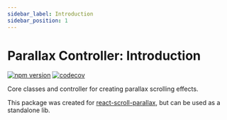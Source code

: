 ```yaml
---
sidebar_label: Introduction
sidebar_position: 1
---
```


# Parallax Controller: Introduction

[![npm version](https://badge.fury.io/js/parallax-controller.svg)](https://badge.fury.io/js/parallax-controller) [![codecov](https://codecov.io/gh/jscottsmith/parallax-controller/branch/master/graph/badge.svg)](https://codecov.io/gh/jscottsmith/parallax-controller)

Core classes and controller for creating parallax scrolling effects.

This package was created for [react-scroll-parallax](https://github.com/jscottsmith/react-scroll-parallax), but can be used as a standalone lib.

